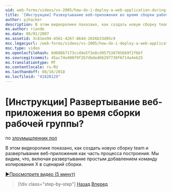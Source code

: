 ```yaml
---
uid: web-forms/videos/vs-2005/how-do-i-deploy-a-web-application-during-a-team-build
title: '[Инструкции] Развертывание веб-приложения во время сборки рабочей группы? | Документы Майкрософт'
author: pjhacker
description: В этом видеоролике показано, как создать новую сборку team и развертывание веб-приложения как часть процесса построения. Мы видим, вы можете развертывать, включая...
ms.author: riande
ms.date: 08/01/2007
ms.assetid: 3c81ee94-4561-4267-864d-2656b33d95c9
msc.legacyurl: /web-forms/videos/vs-2005/how-do-i-deploy-a-web-application-during-a-team-build
msc.type: video
ms.openlocfilehash: 6d608b7173ccd4e5f3e8cd9575387056b9f2f6bf
ms.sourcegitcommit: 45ac74e400f9f2b7dbded66297730f6f14a4eb25
ms.translationtype: MT
ms.contentlocale: ru-RU
ms.lasthandoff: 08/16/2018
ms.locfileid: "41828129"
---
```

<a name="how-do-i-deploy-a-web-application-during-a-team-build"></a>[Инструкции] Развертывание веб-приложения во время сборки рабочей группы?
====================
по [злоумышленник пол](https://github.com/pjhacker)

В этом видеоролике показано, как создать новую сборку team и развертывание веб-приложения как часть процесса построения. Мы видим, что, включая развертывание простым добавлением команду копирования X в сценарий сборки.

[&#9654;Просмотрите видео (5 минут)](https://channel9.msdn.com/Blogs/ASP-NET-Site-Videos/how-do-i-deploy-a-web-application-during-a-team-build)

> [!div class="step-by-step"]
> [Назад](how-do-i-automate-testing-using-team-build.md)
> [Вперед](how-do-i-run-unit-tests-against-a-deployed-database.md)

